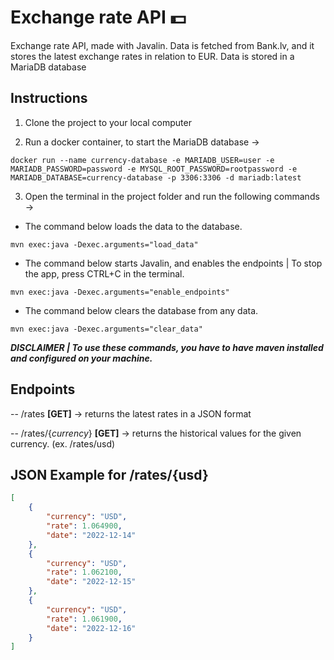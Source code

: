 # Exchange rate API 💵

Exchange rate API, made with Javalin. Data is fetched from Bank.lv, and it stores the latest exchange rates in relation to EUR. Data is stored in a MariaDB database

## Instructions

1. Clone the project to your local computer

2. Run a docker container, to start the MariaDB database ->

```
docker run --name currency-database -e MARIADB_USER=user -e MARIADB_PASSWORD=password -e MYSQL_ROOT_PASSWORD=rootpassword -e MARIADB_DATABASE=currency-database -p 3306:3306 -d mariadb:latest
```

3. Open the terminal in the project folder and run the following commands ->
 - The command below loads the data to the database.
```
mvn exec:java -Dexec.arguments="load_data"
```

- The command below starts Javalin, and enables the endpoints | To stop the app, press CTRL+C in the terminal.
```
mvn exec:java -Dexec.arguments="enable_endpoints"
```
- The command below clears the database from any data. 

```
mvn exec:java -Dexec.arguments="clear_data"
```

***DISCLAIMER | To use these commands, you have to have maven installed and configured on your machine.***


## Endpoints

-- /rates **[GET]** -> returns the latest rates in a JSON format

-- /rates/{*currency*} **[GET]** -> returns the historical values for the given currency. (ex. /rates/usd)


## JSON Example for /rates/{usd}

```json
[
    {
        "currency": "USD",
        "rate": 1.064900,
        "date": "2022-12-14"
    },
    {
        "currency": "USD",
        "rate": 1.062100,
        "date": "2022-12-15"
    },
    {
        "currency": "USD",
        "rate": 1.061900,
        "date": "2022-12-16"
    }
]
```

